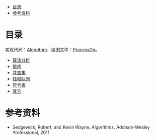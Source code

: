 <!-- GFM-TOC -->
* [目录](#目录)
* [参考资料](#参考资料)
<!-- GFM-TOC -->


# 目录

实现代码：[Algorithm](https://github.com/CyC2018/Algorithm)，绘图文件：[ProcessOn](https://www.processon.com/view/link/5a3e4c1ee4b0ce9ffea8c727)。


- [算法分析](算法%20-算法分析.md)
- [排序](算法%20-排序.md)
- [并查集](算法%20-并查集.md)
- [栈和队列](算法%20-栈和队列.md)
- [符号表](算法%20-符号表.md)
- [其它](算法%20-其它.md)

# 参考资料

- Sedgewick, Robert, and Kevin Wayne. _Algorithms_. Addison-Wesley Professional, 2011.
